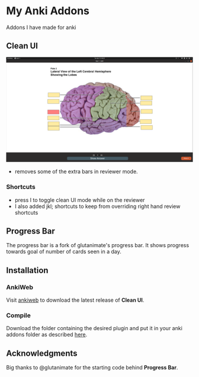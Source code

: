 # My Anki Addons
Addons I have made for anki


## Clean UI

![preview](simplified_review_gui/screenshot.png)

- removes some of the extra bars in reviewer mode.

### Shortcuts

- press I to toggle clean UI mode while on the reviewer
- I also added jkl; shortcuts to keep from overriding right hand review shortcuts
  

## Progress Bar

The progress bar is a fork of glutanimate's progress bar. It shows progress towards goal of number of cards seen in a day.

## Installation

### AnkiWeb

Visit [ankiweb](https://ankiweb.net/shared/info/1590626921) to download the latest release of **Clean UI**.

### Compile

Download the folder containing the desired plugin and put it in your anki addons folder as described [here](https://apps.ankiweb.net/docs/manual.html).

## Acknowledgments

Big thanks to @glutanimate for the starting code behind **Progress Bar**.